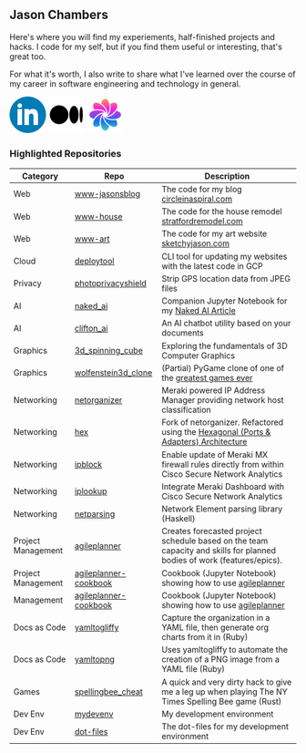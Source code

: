 ## Jason Chambers

Here's where you will find my experiements, half-finished projects and hacks. I code for my self, but if you find them useful or interesting, that's great too.

For what it's worth, I also write to share what I've learned over the course of my career in software engineering and technology in general.

[![](/profile/linkedin_logo.png)](https://www.linkedin.com/in/jasondchambers/) [![](/profile/medium_logo.png)](https://medium.com/@jason.d.chambers/) [![](/profile/circleinaspiral_logo.png)](https://circleinaspiral.com/)

### Highlighted Repositories

| Category           | Repo                                                                             | Description                                                                                                                                               |
| ------------------ | -------------------------------------------------------------------------------- | --------------------------------------------------------------------------------------------------------------------------------------------------------- |
| Web                | [www-jasonsblog](https://github.com/jasondchambers/www-jasonsblog)               | The code for my blog [circleinaspiral.com](https://circleinaspiral.com)                                                                                   |
| Web                | [www-house](https://github.com/jasondchambers/www-house)                         | The code for the house remodel [stratfordremodel.com](https://stratfordremodel.com)                                                                       |
| Web                | [www-art](https://github.com/jasondchambers/www-art)                             | The code for my art website [sketchyjason.com](https://sketchyjason.com)                                                                                  |
| Cloud              | [deploytool](https://github.com/jasondchambers/deploytool)                       | CLI tool for updating my websites with the latest code in GCP                                                                                             |
| Privacy            | [photoprivacyshield](https://github.com/jasondchambers/photoprivacyshield)       | Strip GPS location data from JPEG files                                                                                                                   |
| AI                 | [naked_ai](https://github.com/jasondchambers/naked_ai)                           | Companion Jupyter Notebook for my [Naked AI Article](https://circleinaspiral.com/posts/naked-ai/)                                                         |
| AI                 | [clifton_ai](https://github.com/jasondchambers/clifton_ai)                       | An AI chatbot utility based on your documents                                                                                                             |
| Graphics           | [3d_spinning_cube](https://github.com/jasondchambers/3d_spinning_cube)           | Exploring the fundamentals of 3D Computer Graphics                                                                                                        |
| Graphics           | [wolfenstein3d_clone](https://github.com/jasondchambers/wolfenstein3d_clone)     | (Partial) PyGame clone of one of the [greatest games ever](https://circleinaspiral.com/posts/wolfenstein/)                                                |
| Networking         | [netorganizer](https://github.com/jasondchambers/netorganizer)                   | Meraki powered IP Address Manager providing network host classification                                                                                   |
| Networking         | [hex](https://github.com/jasondchambers/hex)                                     | Fork of netorganizer. Refactored using the [Hexagonal (Ports & Adapters) Architecture](<https://en.wikipedia.org/wiki/Hexagonal_architecture_(software)>) |
| Networking         | [ipblock](https://github.com/jasondchambers/ipblock)                             | Enable update of Meraki MX firewall rules directly from within Cisco Secure Network Analytics                                                             |
| Networking         | [iplookup](https://github.com/jasondchambers/iplookup_v2)                        | Integrate Meraki Dashboard with Cisco Secure Network Analytics                                                                                            |
| Networking         | [netparsing](https://github.com/jasondchambers/netparsing)                       | Network Element parsing library (Haskell)                                                                                                                 |
| Project Management | [agileplanner](https://github.com/jasondchambers/agileplanner)                   | Creates forecasted project schedule based on the team capacity and skills for planned bodies of work (features/epics).                                    |
| Project Management | [agileplanner-cookbook](https://github.com/jasondchambers/agileplanner-cookbook) | Cookbook (Jupyter Notebook) showing how to use [agileplanner](https://github.com/jasondchambers/agileplanner)                                             |
| Management         | [agileplanner-cookbook](https://github.com/jasondchambers/agileplanner-cookbook) | Cookbook (Jupyter Notebook) showing how to use [agileplanner](https://github.com/jasondchambers/agileplanner)                                             |
| Docs as Code       | [yamltogliffy](https://github.com/jasondchambers/yamltogliffy)                   | Capture the organization in a YAML file, then generate org charts from it in (Ruby)                                                                       |
| Docs as Code       | [yamltopng](https://github.com/jasondchambers/yamltopng)                         | Uses yamltogliffy to automate the creation of a PNG image from a YAML file (Ruby)                                                                         |
| Games              | [spellingbee_cheat](https://github.com/jasondchambers/spellingbee_cheat)         | A quick and very dirty hack to give me a leg up when playing The NY Times Spelling Bee game (Rust)                                                        |
| Dev Env            | [mydevenv](https://github.com/jasondchambers/mydevenv?tab=readme-ov-file)        | My development environment                                                                                                                                |
| Dev Env            | [dot-files](https://github.com/jasondchambers/dot-files)                         | The dot-files for my development environment                                                                                                              |
